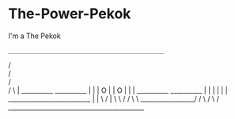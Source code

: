 # The-Power-Pekok


I'm a The Pekok


    ____________________________________________
   /                                            \
  /                                              \
 /                                                \
/                                                  \ 
|       __________          __________              |
|      |    O     |        |     O    |             |
|       __________          __________              |
|                                                   |
|                                                   |
|          __________________________               |
|         \                         /               |
 \         \                      /                 /
  \          \ _________________/                  /
   \                                             /
    \                                           /
     ___________________________________________
